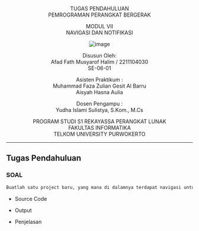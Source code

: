 <div align="center">

TUGAS PENDAHULUAN
<br>
PEMROGRAMAN PERANGKAT BERGERAK

MODUL VII
<br>
NAVIGASI DAN NOTIFIKASI

![image](https://lac.telkomuniversity.ac.id/wp-content/uploads/2021/01/cropped-1200px-Telkom_University_Logo.svg-270x270.png)

Disusun Oleh:
<br>
Afad Fath Musyarof Halim / 2211104030
<br>
SE-06-01

Asisten Praktikum :
<br>
Muhammad Faza Zulian Gesit Al Barru
<br>
Aisyah Hasna Aulia

Dosen Pengampu :
<br>
Yudha Islami Sulistya, S.Kom., M.Cs

PROGRAM STUDI S1 REKAYASSA PERANGKAT LUNAK
<br>
FAKULTAS INFORMATIKA 
<br>
TELKOM UNIVERSITY PURWOKERTO

</div>

---

## Tugas Pendahuluan

### SOAL

``` txt
Buatlah satu project baru, yang mana di dalamnya terdapat navigasi untuk pindah dari satu halaman ke halaman lainnya 
```

- Source Code

- Output

- Penjelasan
